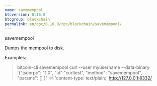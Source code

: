 ```yaml
---
name: savemempool
btcversion: 0.16.0
btcgroup: blockchain
permalink: en/doc/0.16.0/rpc/blockchain/savemempool/
---
```


savemempool

Dumps the mempool to disk.

Examples:
> bitcoin-cli savemempool 
> curl --user myusername --data-binary '{"jsonrpc": "1.0", "id":"curltest", "method": "savemempool", "params": [] }' -H 'content-type: text/plain;' http://127.0.0.1:8332/


